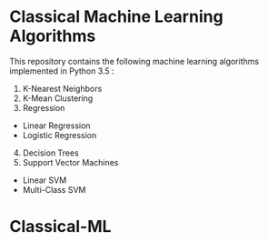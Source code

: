 # Classical Machine Learning Algorithms

This repository contains the following machine learning algorithms implemented in Python 3.5 : 
1. K-Nearest Neighbors
2. K-Mean Clustering
3. Regression 
  - Linear Regression
  - Logistic Regression
4. Decision Trees
5. Support Vector Machines
  - Linear SVM
  - Multi-Class SVM
# Classical-ML
